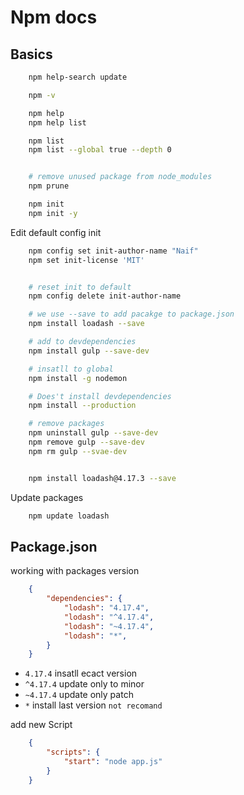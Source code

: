 # Npm docs

## Basics
```bash
	npm help-search update

	npm -v

	npm help
	npm help list

	npm list
	npm list --global true --depth 0


	# remove unused package from node_modules
	npm prune 
```


```bash
	npm init
	npm init -y
```


Edit default config init
```bash
	npm config set init-author-name "Naif"
	npm set init-license 'MIT' 


	# reset init to default
	npm config delete init-author-name
```



```bash
	# we use --save to add pacakge to package.json
	npm install loadash --save 

	# add to devdependencies
	npm install gulp --save-dev

	# insatll to global
	npm install -g nodemon

	# Does't install devdependencies
	npm install --production 

	# remove packages
	npm uninstall gulp --save-dev
	npm remove gulp --save-dev
	npm rm gulp --svae-dev


	npm install loadash@4.17.3 --save

```


Update packages
```bash
	npm update loadash 
```


## Package.json

working with packages version
```json
	{
		"dependencies": {
			"lodash": "4.17.4",
			"lodash": "^4.17.4",
			"lodash": "~4.17.4",
			"lodash": "*",
		}
	} 
```

- `4.17.4` insatll ecact version
- `^4.17.4` update only to minor 
- `~4.17.4` update only patch
- `*` install last version `not recomand`


add new Script
```json
	{
		"scripts": {
			"start": "node app.js"
		}
	} 
```